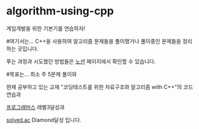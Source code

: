# algorithm-using-cpp
게임개발을 위한 기본기를 연습하자!

#여기서는...
C++을 사용하여 알고리즘 문제들을 풀이했거나 풀이중인 문제들을 정리하는 곳입니다.

푸는 과정과 시도했던 방법들은 [노션](https://glimmer-fireplace-3ae.notion.site/C-a973ac5a57584eb1bd59d3350902a122) 페이지에서 확인할 수 있습니다.

#목표는... 
최소 주 5문제 풀이와

현재 공부하고 있는 교재 "코딩테스트를 위한 자료구조와 알고리즘 with C++"의 코드 연습과

[프로그래머스](https://programmers.co.kr/) 레벨3달성과

[solved.ac](https://solved.ac/problems/level) Diamond달성 입니다.

